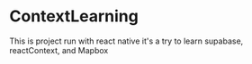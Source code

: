 # ContextLearning

This is project run with react native
it's a try to learn supabase, reactContext, and Mapbox

